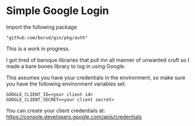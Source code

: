 # Simple Google Login

Import the following package

    "github.com/borud/gin/pkg/auth"

This is a work in progress.  

I got tired of baroque libraries that pull inn all manner of unwanted
cruft so I made a bare bones library to log in using Google.

This assumes you have your credentials in the environment, so make
sure you have the following environment variables set.

    GOOGLE_CLIENT_ID=<your client id>
	GOOGLE_CLIENT_SECRET=<your client secret>

You can create your client credentials at:
https://console.developers.google.com/apis/credentials



